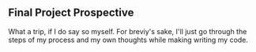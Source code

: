 ## Final Project Prospective

What a trip, if I do say so myself. For breviy's sake, I'll just go through the steps of my process and my own thoughts while making writing my code.


